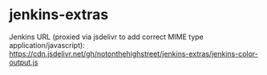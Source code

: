 # jenkins-extras

Jenkins URL (proxied via jsdelivr to add correct MIME type application/javascript):  
https://cdn.jsdelivr.net/gh/notonthehighstreet/jenkins-extras/jenkins-color-output.js
